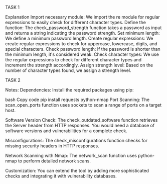TASK 1 

Explanation
Import necessary module: We import the re module for regular expressions to easily check for different character types.
Define the function: The check_password_strength function takes a password as input and returns a string indicating the password strength.
Set minimum length: We define a minimum password length.
Create regular expressions: We create regular expressions to check for uppercase, lowercase, digits, and special characters.
Check password length: If the password is shorter than the minimum length, it's considered weak.
Check character types: We use the regular expressions to check for different character types and increment the strength accordingly.
Assign strength level: Based on the number of character types found, we assign a strength level.


TASK 2

Notes:
Dependencies: Install the required packages using pip:

bash
Copy code
pip install requests python-nmap
Port Scanning: The scan_open_ports function uses sockets to scan a range of ports on a target host.

Software Version Check: The check_outdated_software function retrieves the Server header from HTTP responses. You would need a database of software versions and vulnerabilities for a complete check.

Misconfigurations: The check_misconfigurations function checks for missing security headers in HTTP responses.

Network Scanning with Nmap: The network_scan function uses python-nmap to perform detailed network scans.

Customization: You can extend the tool by adding more sophisticated checks and integrating it with vulnerability databases.
